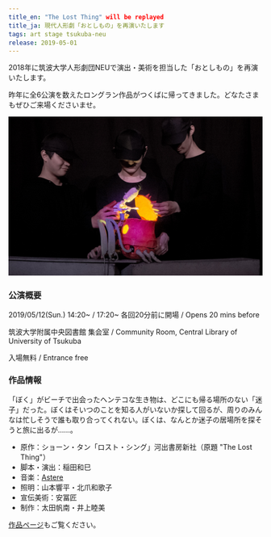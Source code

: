 ```yaml
---
title_en: "The Lost Thing" will be replayed
title_ja: 現代人形劇「おとしもの」を再演いたします
tags: art stage tsukuba-neu
release: 2019-05-01
---
```


2018年に筑波大学人形劇団NEUで演出・美術を担当した「おとしもの」を再演いたします。

昨年に全6公演を数えたロングラン作品がつくばに帰ってきました。どなたさまもぜひご来場くださいませ。

![](/assets/works/the-lost-thing/the-lost-thing_cover.jpg)

### 公演概要

2019/05/12(Sun.) 14:20~ / 17:20~ 各回20分前に開場 / Opens 20 mins before

筑波大学附属中央図書館 集会室 / Community Room, Central Library of University of Tsukuba

入場無料 / Entrance free

### 作品情報

「ぼく」がビーチで出会ったヘンテコな生き物は、どこにも帰る場所のない「迷子」だった。ぼくはそいつのことを知る人がいないか探して回るが、周りのみんなは忙しそうで誰も取り合ってくれない。ぼくは、なんとか迷子の居場所を探そうと旅に出るが……。

- 原作：ショーン・タン「ロスト・シング」河出書房新社（原題 "The Lost Thing"）
- 脚本・演出：稲田和巳
- 音楽：[Astere](https://astere.jp)
- 照明：山本響平・北爪和歌子
- 宣伝美術：安冨匠
- 制作：太田帆南・井上睦美

[作品ページ](/pages/works/the-lost-thing.md)もご覧ください。
